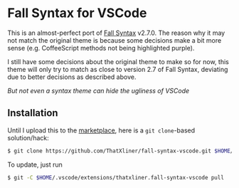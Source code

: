 # Fall Syntax for VSCode

This is an almost-perfect port of [Fall Syntax][fs] v2.7.0. The reason why it may not match the original theme is because some decisions make a bit more sense (e.g. CoffeeScript methods not being highlighted purple).

I still have some decisions about the original theme to make so for now, this theme will only try to match as close to version 2.7 of Fall Syntax, deviating due to better decisions as described above.

*But not even a syntax theme can hide the ugliness of VSCode*

[fs]: https://github.com/ThatXliner/fall-syntax

## Installation

Until I upload this to the [marketplace](https://marketplace.visualstudio.com/vscode), here is a `git clone`-based solution/hack:

```bash
$ git clone https://github.com/ThatXliner/fall-syntax-vscode.git $HOME/.vscode/extensions/thatxliner.fall-syntax-vscode
```

To update, just run

```bash
$ git -C $HOME/.vscode/extensions/thatxliner.fall-syntax-vscode pull
```
